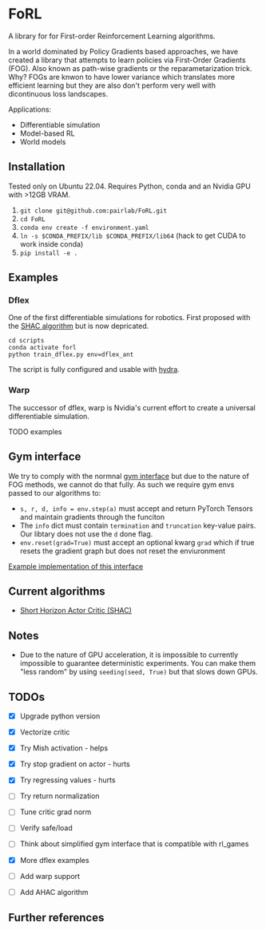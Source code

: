 # FoRL

A library for for First-order Reinforcement Learning algorithms.

In a world dominated by Policy Gradients based approaches, we have created a library that attempts to learn policies via First-Order Gradients (FOG). Also known as path-wise gradients or the reparametarization trick. Why? FOGs are knwon to have lower variance which translates more efficient learning but they are also don't perform very well with dicontinuous loss landscapes.

Applications:

- Differentiable simulation
- Model-based RL
- World models

## Installation

Tested only on Ubuntu 22.04. Requires Python, conda and an Nvidia GPU with >12GB VRAM.

1. `git clone git@github.com:pairlab/FoRL.git`
2. `cd FoRL`
3. `conda env create -f environment.yaml`
4. `ln -s $CONDA_PREFIX/lib $CONDA_PREFIX/lib64` (hack to get CUDA to work inside conda)
5. `pip install -e .`

## Examples

### Dflex

One of the first differentiable simulations for robotics. First proposed with the [SHAC algorithm](https://short-horizon-actor-critic.github.io/) but is now depricated.

```
cd scripts
conda activate forl
python train_dflex.py env=dflex_ant
```

The script is fully configured and usable with [hydra](https://hydra.cc/docs/intro/).

### Warp

The successor of dflex, warp is Nvidia's current effort to create a universal differentiable simulation.

TODO examples

## Gym interface

We try to comply with the normnal [gym interface](https://www.gymlibrary.dev/api/core/) but due to the nature of FOG methods, we cannot do that fully. As such we require gym envs passed to our algorithms to:

- `s, r, d, info = env.step(a)` must accept and return PyTorch Tensors and maintain gradients through the funciton
- The `info` dict must contain `termination` and `truncation` key-value pairs. Our libtary does not use the `d` done flag.
- `env.reset(grad=True)` must accept an optional kwarg `grad` which if true resets the gradient graph but does not reset the enviuronment

[Example implementation of this interface](https://github.com/imgeorgiev/DiffRL/blob/main/dflex/dflex/envs/dflex_env.py)

## Current algorithms

* [Short Horizon Actor Critic (SHAC)](https://short-horizon-actor-critic.github.io/)


## Notes

- Due to the nature of GPU acceleration, it is impossible to currently impossible to guarantee deterministic experiments. You can make them "less random" by using `seeding(seed, True)` but that slows down GPUs.

## TODOs

- [x] Upgrade python version
- [x] Vectorize critic
- [x] Try Mish activation - helps
- [x] Try stop gradient on actor - hurts 
- [x] Try regressing values - hurts
- [ ] Try return normalization
- [ ] Tune critic grad norm
- [ ] Verify safe/load
- [ ] Think about simplified gym interface that is compatible with rl_games
- [x] More dflex examples
- [ ] Add warp support
- [ ] Add AHAC algorithm




## Further references

